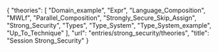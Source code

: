 {
    "theories": [
        "Domain_example",
        "Expr",
        "Language_Composition",
        "MWLf",
        "Parallel_Composition",
        "Strongly_Secure_Skip_Assign",
        "Strong_Security",
        "Types",
        "Type_System",
        "Type_System_example",
        "Up_To_Technique"
    ],
    "url": "entries/strong_security/theories",
    "title": "Session Strong_Security"
}